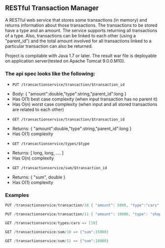 ## RESTful Transaction Manager

A RESTful web service that stores some transactions (in memory) and returns information about those transactions.
The transactions to be stored have a type and an amount. The service supports returning all transactions of a type. Also, transactions can be linked to each other (using a "parent_id") and the total amount involved for all transactions linked to a particular transaction can also be returned.

Project is compilable with Java 1.7 or later. The result war file is deployable on application server(tested on Apache Tomcat 9.0.0.M10).


### The api spec looks like the following:
* `PUT /transactionservice/transaction/$transaction_id`
- Body: { "amount":double,"type":string,"parent_id":long }
- Has O(1) best case complexity (when input transaction has no parent it)
- Has O(n) worst case complexity (when input and all stored transactions are related to each other)

* `GET /transactionservice/transaction/$transaction_id`
- Returns: { "amount":double,"type":string,"parent_id":long }
- Has O(1) complexity

* `GET /transactionservice/types/$type`
- Returns: [ long, long, .... ]
- Has O(n) complexity

* `GET /transactionservice/sum/$transaction_id`
- Returns: { "sum", double }
- Has O(1) complexity


### Examples
```java
PUT /transactionservice/transaction/10 { "amount": 5000, "type":"cars" } => { "status": "ok" }
```

```java
PUT /transactionservice/transaction/11 { "amount": 10000, "type": "shopping", "parent_id": 10 } => { "status": "ok" }
```

```java
GET /transactionservice/types/cars => [10]
```

```java
GET /transactionservice/sum/10 => {"sum":15000}
```

```java
GET /transactionservice/sum/11 => {"sum":10000}
```